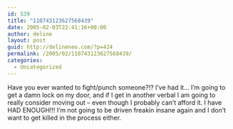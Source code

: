 ```yaml
---
id: 539
title: "110743123627568439"
date: 2005-02-03T22:41:16+00:00
author: deline
layout: post
guid: http://delineneo.com/?p=424
permalink: /2005/02/110743123627568439/
categories:
  - Uncategorized
---
```

Have you ever wanted to fight/punch someone?!? I&#8217;ve had it&#8230; I&#8217;m going to get a damn lock on my door, and if I get in another verbal I am going to really consider moving out &#8211; even though I probably can&#8217;t afford it. I have HAD ENOUGH!!! I&#8217;m not going to be driven freakin insane again and I don&#8217;t want to get killed in the process either.